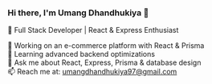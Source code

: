 ### Hi there, I'm Umang Dhandhukiya 👋  
🚀 Full Stack Developer | React & Express Enthusiast  

🔭 Working on an e-commerce platform with React & Prisma  
🌱 Learning advanced backend optimizations  
💬 Ask me about React, Express, Prisma & database design  
📫 Reach me at: umangdhandhukiya97@gmail.com  
